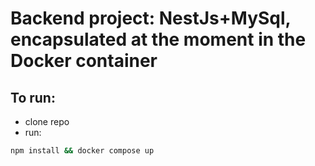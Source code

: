 # Backend project: NestJs+MySql, encapsulated at the moment in the Docker container

## To run:
* clone repo
* run:
```bash
npm install && docker compose up
```
